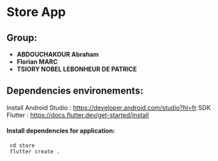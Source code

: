 # Store App



## Group:
-  **ABDOUCHAKOUR Abraham**
- **Florian MARC**
- **TSIORY NOBEL LEBONHEUR DE PATRICE**

## Dependencies environements:
 Install Android Studio : https://developer.android.com/studio?hl=fr
 SDK Flutter : https://docs.flutter.dev/get-started/install
 
#### Install dependencies for application:
	 cd store
	 flutter create .